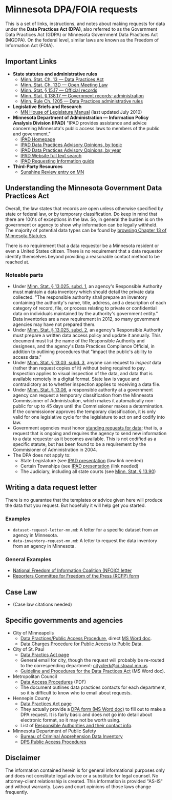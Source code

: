 # Minnesota DPA/FOIA requests

This is a set of links, instructions, and notes about making requests for data under the **Data Practices Act (DPA)**, also referred to as the Government Data Practices Act (GDPA) or Minnesota Government Data Practices Act (MGDPA).  On the federal level, similar laws are known as the Freedom of Information Act (FOIA).


## Important Links

* **State statutes and administrative rules**
    * [Minn. Stat. Ch. 13 — Data Practices Act](https://www.revisor.leg.state.mn.us/statutes/?id=13)
    * [Minn. Stat. Ch. 13D — Open Meeting Law](https://www.revisor.mn.gov/statutes/?id=13D)
    * [Minn. Stat. § 15.17 — Official records](https://www.revisor.mn.gov/statutes/?id=15.17)
    * [Minn. Stat. § 138.17 — Government records; administration](https://www.revisor.mn.gov/statutes/?id=138.17)
    * [Minn. Rule Ch. 1205 — Data Practices administrative rules](https://www.revisor.leg.state.mn.us/rules/?id=1205)
* **Legislative Briefs and Research**
    * [MN House of Legislature Manual](http://www.house.leg.state.mn.us/hrd/pubs/dataprac.pdf) (last updated July 2010)
* **Minnesota Department of Administration — Information Policy Analysis Division (IPAD)** "IPAD provides assistance and advice concerning Minnesota's public access laws to members of the public and government."
    * [IPAD Homepage](http://www.ipad.state.mn.us/)
    * [IPAD Data Practices Advisory Opinions, by topic](http://www.ipad.state.mn.us/opinions/)
    * [IPAD Data Practices Advisory Opinions, by year](http://www.ipad.state.mn.us/docs/opslistbyyear.html)
    * [IPAD Website full text search](http://search.state.mn.us/ipad/)
    * [IPAD Requesting Information guide](http://www.ipad.state.mn.us/docs/datarequestmain.html)
* **Third-Party Resources**
    * [Sunshine Review entry on MN](http://sunshinereview.org/index.php/Minnesota_Data_Practices_Act)

## Understanding the Minnesota Government Data Practices Act

Overall, the law states that records are open unless otherwise specified by state or federal law, or by temporary classification.  Do keep in mind that there are 100's of exceptions in the law.  So, in general the burden is on the government or agency to show why information can be legally withheld.  The majority of potential data types can be found by [browsing Chapter 13 of Minnesota Statutes](https://www.revisor.mn.gov/statutes/?id=13).

There is no requirement that a data requestor be a Minnesota resident or even a United States citizen.  There is no requirement that a data requestor identify themselves beyond providing a reasonable contact method to be reached at.

### Noteable parts

* Under [Minn. Stat. § 13.025, subd. 1](https://www.revisor.leg.state.mn.us/statutes/?id=13.025), an agency's Responsible Authority must maintain a data inventory which should detail the private data collected. "The responsible authority shall prepare an inventory containing the authority's name, title, address, and a description of each category of record, file, or process relating to private or confidential data on individuals maintained by the authority's government entity."  Data inventories are a new requirement in 2012, so many government agencies may have not prepared them.
* Under [Minn. Stat. § 13.025, subd. 2](https://www.revisor.leg.state.mn.us/statutes/?id=13.025), an agency's Responsible Authority must prepare a written data access policy and update it annually. This document must list the name of the Responsible Authority and designees, and the agency's Data Practices Compliance Official, in addition to outlining procedures that "impact the public's ability to access data."
* Under [Minn. Stat. § 13.03, subd. 3](https://www.revisor.mn.gov/statutes/?id=13.03), anyone can request to *inspect* data (rather than request copies of it) without being required to pay. Inspection applies to visual inspection of the data, and data that is available remotely in a digital format.  State law is vague and contradictory as to whether inspection applies to receiving a data file.
* Under [Minn. Stat. § 13.06](https://www.revisor.mn.gov/statutes/?id=13.06), a responsible authority at a government agency can request a temporary classification from the Minnesota Commissioner of Administration, which makes it automatically non-public for up to 45 days until the Commissioner makes a determination.  If the commissioner approves the temporary classification, it is only valid for one legislative cycle for the legislature to act on and codify into law.
* Government agencies must honor [standing requests for data](http://www.ipad.state.mn.us/opinions/#StandingRequest); that is, a request that is ongoing and requires the agency to send new information to a data requestor as it becomes available. This is not codified as a specific statute, but has been found to be a requirement by the Commisioner of Administration in 2004.
* The DPA does not apply to:
    * State Legislature (see [IPAD presentation](http://www.ipad.state.mn.us/docs/Can%20I%20ask%20for%20that.pdf) (law link needed)
    * Certain Townships (see [IPAD presentation](http://www.ipad.state.mn.us/docs/Can%20I%20ask%20for%20that.pdf) (link needed)
    * The Judiciary, including all state courts (see [Minn. Stat. § 13.90](https://www.revisor.leg.state.mn.us/statutes/?id=13.90#stat.13.90))

## Writing a data request letter

There is no guarantee that the templates or advice given here will produce the data that you request.  But hopefully it will help get you started.

### Examples

* ```dataset-request-letter-mn.md```: A letter for a specific dataset from an agency in Minnesota.
* ```data-inventory-request-mn.md```: A letter to request the data inventory from an agency in Minnesota.

### General Examples

* [National Freedom of Information Coalition (NFOIC) letter](http://www.nfoic.org/minnesota-sample-foia-request)
* [Reporters Committee for Freedom of the Press (RCFP) form](http://www.rcfp.org/foia-letter-generator-state?state=Minnesota)

## Case Law

* (Case law citations needed)

## Specific governments and agencies

* City of Minneapolis
    * [Data Practices/Public Access Procedure](http://www.minneapolismn.gov/policies/policies_public-access-cover), direct [MS Word doc](http://www.minneapolismn.gov/www/groups/public/@clerk/documents/webcontent/convert_255906.doc).
    * [Data Charges Procedure for Public Access to Public Data](http://www.minneapolismn.gov/council/procedures/council_procedures_data-charge-guidelines).
* City of St. Paul
    * [Data Practics Act page](http://www.stpaul.gov/index.aspx?NID=187)
    * General email for city, though the request will probably be re-routed to the correspending department: [cityclerk@ci.stpaul.mn.us](mailto:cityclerk@ci.stpaul.mn.us)
    * [Guideline and Procedures for the Data Practices Act](http://www.stpaul.gov/DocumentCenter/Home/View/19805) (MS Word doc).
* Metropolitan Council
	* [Data Access Procedures](http://www.metrocouncil.org/Terms-Conditions/Data-Access-Procedure.aspx) (PDF)
    * The document outlines data practices contacts for each department, so it is difficult to know who to email about requests.
* Hennepin County
    * [Data Practices Act page](http://hennepin.us/portal/site/HennepinUS/menuitem.b1ab75471750e40fa01dfb47ccf06498/?vgnextoid=9b22712db6733310VgnVCM10000099fe4689RCRD)
    * They actually provide a [DPA form (MS Word doc)](http://hennepin.us/files/HennepinUS/Information%20Technology/Data%20Request%20Form%20-%20Members%20of%20the%20Public.doc) to fill out to make a DPA request.  It is fairly basic and does not go into detail about electronic format, so it may not be worth using.
    * List of [Responsible Authorities and their contact info](http://hennepin.us/portal/site/HennepinUS/menuitem.b1ab75471750e40fa01dfb47ccf06498/?vgnextoid=ea7ec0fe2180a310VgnVCM20000098fe4689RCRD).
* Minnesota Department of Public Safety
    * [Bureau of Criminal Apprehension Data Inventory](https://dps.mn.gov/divisions/bca/Documents/Data%20Inventory%20080112.pdf)
    * [DPS Public Access Procedures](https://dps.mn.gov/Documents/public-access-to-data.pdf)
    
## Disclaimer

The information contained herein is for general informational purposes only and does not constitute legal advice or a substitute for legal counsel. No attorney-client relationship is created. This information is provided "AS-IS" and without warranty. Laws and court opinions of those laws change frequently.

